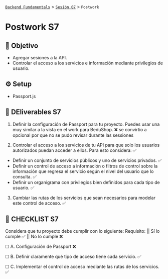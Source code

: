 [`Backend Fundamentals`](../../README.md) > [`Sesión 07`](../README.md) > `Postwork`

# Postwork S7

## 🎯 Objetivo

- Agregar sesiones a la API.
- Controlar el acceso a los servicios e información mediante privilegios de usuario.

## ⚙️ Setup

- Passport.js

## 📑 DEliverables S7

1. Definir la configuración de Passport para tu proyecto. Puedes usar una muy similar a la vista en el work para BeduShop. ❌ se convirtio a opcional por que no se pudo revisar durante las sessiones

2. Controlar el acceso a los servicios de tu API para que solo los usuarios autorizados puedan acceder a ellos. Para esto considera: ✅

- Definir un conjunto de servicios públicos y uno de servicios privados. ✅
- Definir un control de acceso a información o filtros de control sobre la información que regresa el servicio según el nivel del usuario que lo consulta. ✅
- Definir un organigrama con privilegios bien definidos para cada tipo de usuario. ✅

3. Cambiar las rutas de los servicios que sean necesarios para modelar este control de acceso. ✅

## 📑 CHECKLIST S7

Considera que tu proyecto debe cumplir con lo siguiente:
Requisito: || Sí lo cumple ✅ || No lo cumple ❌

☐ A. Configuración de Passport ❌

☐ B. Definir claramente qué tipo de acceso tiene cada servicio. ✅

☐ C. Implementar el control de acceso mediante las rutas de los servicios. ✅
